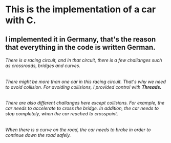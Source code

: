 # This is the implementation of a car with C.

## I implemented it in Germany, that's the reason that everything in the code is written German.

###### There is a racing circuit, and in that circuit, there is a few challanges such as crossroads, bridges and curves.

###### There might be more than one car in this racing circuit. That's why we need to avoid collision. For avoiding collisions, I provided control with **Threads.**

###### There are also different challanges here except collisions. For example, the car needs to accelerate to cross the bridge. In addition, the car needs to stop completely, when the car reached to crosspoint.

###### When there is a curve on the road, the car needs to brake in order to continue down the road safely.
